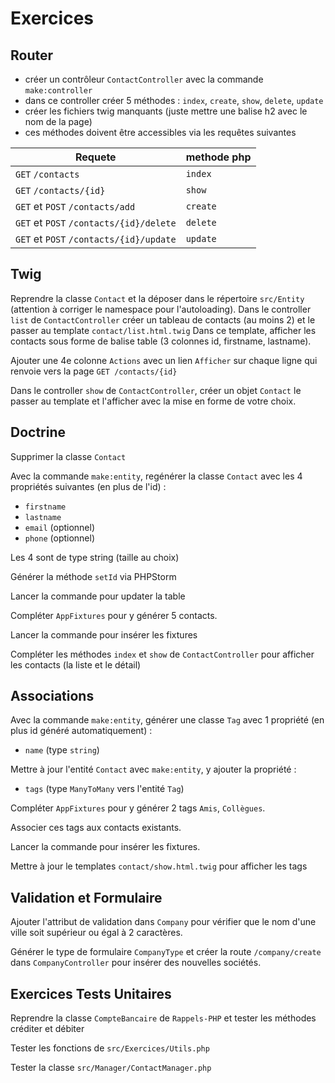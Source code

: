 # Exercices

## Router

* créer un contrôleur `ContactController` avec la commande `make:controller`
* dans ce controller créer 5 méthodes : `index`, `create`, `show`, `delete`, `update`
* créer les fichiers twig manquants (juste mettre une balise h2 avec le nom de la page)
* ces méthodes doivent être accessibles via les requêtes suivantes

| Requete                                 | methode php |
|-----------------------------------------|-------------|
| `GET` `/contacts`                       | `index`     |
| `GET` `/contacts/{id}`                  | `show`      |
| `GET` et `POST` `/contacts/add`         | `create`    |
| `GET` et `POST` `/contacts/{id}/delete` | `delete`    |
| `GET` et `POST` `/contacts/{id}/update` | `update`    |

## Twig

Reprendre la classe `Contact` et la déposer dans le répertoire `src/Entity` (attention à corriger le namespace pour l'autoloading).
Dans le controller `list` de `ContactController` créer un tableau de contacts (au moins 2) et le passer au template `contact/list.html.twig`
Dans ce template, afficher les contacts sous forme de balise table (3 colonnes id, firstname, lastname).

Ajouter une 4e colonne `Actions` avec un lien `Afficher` sur chaque ligne qui renvoie vers la page `GET /contacts/{id}`

Dans le controller `show` de `ContactController`, créer un objet `Contact` le passer au template et l'afficher avec la mise en forme de votre choix.

## Doctrine

Supprimer la classe `Contact`

Avec la commande `make:entity`, regénérer la classe `Contact` avec les 4 propriétés suivantes (en plus de l'id) :

- `firstname`
- `lastname`
- `email` (optionnel)
- `phone` (optionnel)

Les 4 sont de type string (taille au choix)

Générer la méthode `setId` via PHPStorm

Lancer la commande pour updater la table

Compléter `AppFixtures` pour y générer 5 contacts.

Lancer la commande pour insérer les fixtures

Compléter les méthodes `index` et `show` de `ContactController` pour afficher les contacts (la liste et le détail)

## Associations

Avec la commande `make:entity`, générer une classe `Tag` avec 1 propriété (en plus id généré automatiquement) :

- `name` (type `string`)

Mettre à jour l'entité `Contact` avec `make:entity`, y ajouter la propriété :

- `tags` (type `ManyToMany` vers l'entité `Tag`)

Compléter `AppFixtures` pour y générer 2 tags `Amis`, `Collègues`.

Associer ces tags aux contacts existants.

Lancer la commande pour insérer les fixtures.

Mettre à jour le templates `contact/show.html.twig` pour afficher les tags

## Validation et Formulaire

Ajouter l'attribut de validation dans `Company` pour vérifier que le nom d'une ville soit supérieur ou égal à 2 caractères.

Générer le type de formulaire `CompanyType` et créer la route `/company/create` dans `CompanyController` pour insérer des nouvelles sociétés.

## Exercices Tests Unitaires

Reprendre la classe `CompteBancaire` de `Rappels-PHP` et tester les méthodes créditer et débiter

Tester les fonctions de `src/Exercices/Utils.php`

Tester la classe `src/Manager/ContactManager.php`

